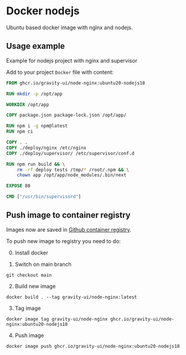 
# Docker nodejs

Ubuntu based docker image with nginx and nodejs.

## Usage example

Example for nodejs project with nginx and supervisor 

Add to your project `Docker` file with content:

```dockerfile
FROM ghcr.io/gravity-ui/node-nginx:ubuntu20-nodejs18

RUN mkdir -p /opt/app

WORKDIR /opt/app

COPY package.json package-lock.json /opt/app/

RUN npm i -g npm@latest
RUN npm ci

COPY . .
COPY ./deploy/nginx /etc/nginx
COPY ./deploy/supervisor/ /etc/supervisor/conf.d

RUN npm run build && \
    rm -rf deploy tests /tmp/* /root/.npm && \
    chown app /opt/app/node_modules/.bin/next

EXPOSE 80

CMD ["/usr/bin/supervisord"]
```

## Push image to container registry

Images now are saved in [Github container registry](https://github.com/orgs/gravity-ui/packages/container/package/node-nginx).

To push new image to registry you need to do:

0. Install docker

1. Switch on main branch

`git checkout main`

2. Build new image

`docker build . --tag gravity-ui/node-nginx:latest`

3. Tag image

`docker image tag gravity-ui/node-nginx ghcr.io/gravity-ui/node-nginx:ubuntu20-nodejs18`

4. Push image

`docker image push ghcr.io/gravity-ui/node-nginx:ubuntu20-nodejs18`
